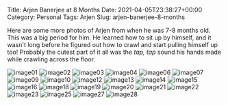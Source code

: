 Title: Arjen Banerjee at 8 Months
Date: 2021-04-05T23:38:27+00:00
Category: Personal
Tags: Arjen
Slug: arjen-banerjee-8-months

Here are some more photos of Arjen from when he was 7-8 months old. This was a
big period for him. He learned how to sit up by himself, and it wasn't long
before he figured out how to crawl and start pulling himself up too! Probably
the cutest part of it all was the *tap, tap* sound his hands made while
crawling across the floor.

![image01]({static}/images/arjen8/arjen01.jpg)
![image02]({static}/images/arjen8/arjen02.jpg)
![image03]({static}/images/arjen8/arjen03.jpg)
![image04]({static}/images/arjen8/arjen04.jpg)
![image06]({static}/images/arjen8/arjen06.jpg)
![image07]({static}/images/arjen8/arjen07.jpg)
![image09]({static}/images/arjen8/arjen09.jpg)
![image10]({static}/images/arjen8/arjen10.jpg)
![image12]({static}/images/arjen8/arjen12.jpg)
![image13]({static}/images/arjen8/arjen13.jpg)
![image14]({static}/images/arjen8/arjen14.jpg)
![image15]({static}/images/arjen8/arjen15.jpg)
![image16]({static}/images/arjen8/arjen16.jpg)
![image18]({static}/images/arjen8/arjen18.jpg)
![image19]({static}/images/arjen8/arjen19.jpg)
![image20]({static}/images/arjen8/arjen20.jpg)
![image21]({static}/images/arjen8/arjen21.jpg)
![image22]({static}/images/arjen8/arjen22.jpg)
![image23]({static}/images/arjen8/arjen23.jpg)
![image25]({static}/images/arjen8/arjen25.jpg)
![image27]({static}/images/arjen8/arjen27.jpg)
![image28]({static}/images/arjen8/arjen28.jpg)
